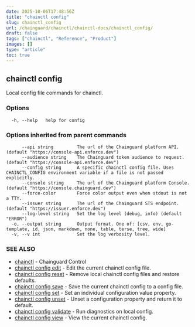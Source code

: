 ```yaml
---
date: 2025-10-06T17:48:56Z
title: "chainctl config"
slug: chainctl_config
url: /chainguard/chainctl/chainctl-docs/chainctl_config/
draft: false
tags: ["chainctl", "Reference", "Product"]
images: []
type: "article"
toc: true
---
```

## chainctl config

Local config file commands for chainctl.

### Options

```
  -h, --help   help for config
```

### Options inherited from parent commands

```
      --api string         The url of the Chainguard platform API. (default "https://console-api.enforce.dev")
      --audience string    The Chainguard token audience to request. (default "https://console-api.enforce.dev")
      --config string      A specific chainctl config file. Uses CHAINCTL_CONFIG environment variable if a file is not passed explicitly.
      --console string     The url of the Chainguard platform Console. (default "https://console.chainguard.dev")
      --force-color        Force color output even when stdout is not a TTY.
      --issuer string      The url of the Chainguard STS endpoint. (default "https://issuer.enforce.dev")
      --log-level string   Set the log level (debug, info) (default "ERROR")
  -o, --output string      Output format. One of: [csv, env, go-template, id, json, markdown, none, table, terse, tree, wide]
  -v, --v int              Set the log verbosity level.
```

### SEE ALSO

* [chainctl](/chainguard/chainctl/chainctl-docs/chainctl/)	 - Chainguard Control
* [chainctl config edit](/chainguard/chainctl/chainctl-docs/chainctl_config_edit/)	 - Edit the current chainctl config file.
* [chainctl config reset](/chainguard/chainctl/chainctl-docs/chainctl_config_reset/)	 - Remove local chainctl config files and restore defaults.
* [chainctl config save](/chainguard/chainctl/chainctl-docs/chainctl_config_save/)	 - Save the current chainctl config to a config file.
* [chainctl config set](/chainguard/chainctl/chainctl-docs/chainctl_config_set/)	 - Set an individual configuration value property.
* [chainctl config unset](/chainguard/chainctl/chainctl-docs/chainctl_config_unset/)	 - Unset a configuration property and return it to default.
* [chainctl config validate](/chainguard/chainctl/chainctl-docs/chainctl_config_validate/)	 - Run diagnostics on local config.
* [chainctl config view](/chainguard/chainctl/chainctl-docs/chainctl_config_view/)	 - View the current chainctl config.

